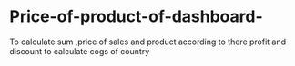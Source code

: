 # Price-of-product-of-dashboard-
To calculate sum ,price  of sales and product according to there profit and discount to calculate cogs of country 
